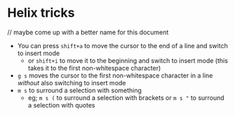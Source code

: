 # Helix tricks
// maybe come up with a better name for this document
- You can press `shift+a` to move the cursor to the end of a line and switch to insert mode
  - or `shift+i` to move it to the beginning and switch to insert mode (this takes it to the first non-whitespace character)
- `g s` moves the cursor to the first non-whitespace character in a line *without* also switching to insert mode
- `m s` to surround a selection with something
  - eg; `m s (` to surround a selection with brackets or `m s "` to surround a selection with quotes
